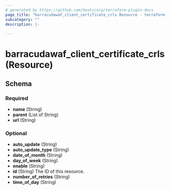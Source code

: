 ```yaml
---
# generated by https://github.com/hashicorp/terraform-plugin-docs
page_title: "barracudawaf_client_certificate_crls Resource - terraform-provider-barracudawaf"
subcategory: ""
description: |-
  
---
```


# barracudawaf_client_certificate_crls (Resource)





<!-- schema generated by tfplugindocs -->
## Schema

### Required

- **name** (String)
- **parent** (List of String)
- **url** (String)

### Optional

- **auto_update** (String)
- **auto_update_type** (String)
- **date_of_month** (String)
- **day_of_week** (String)
- **enable** (String)
- **id** (String) The ID of this resource.
- **number_of_retries** (String)
- **time_of_day** (String)



